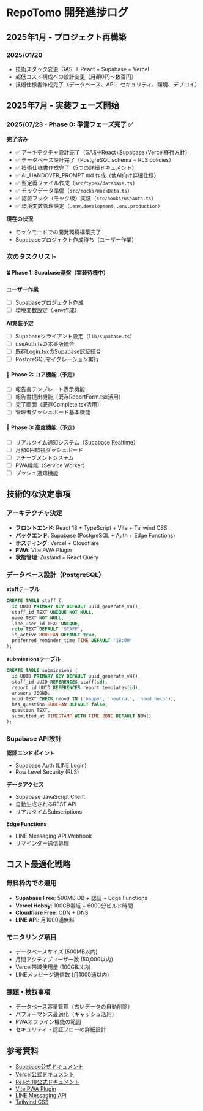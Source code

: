 # RepoTomo 開発進捗ログ

## 2025年1月 - プロジェクト再構築

### 2025/01/20
- 技術スタック変更: GAS → React + Supabase + Vercel
- 超低コスト構成への設計変更（月額0円〜数百円）
- 技術仕様書作成完了（データベース、API、セキュリティ、環境、デプロイ）

## 2025年7月 - 実装フェーズ開始

### 2025/07/23 - Phase 0: 準備フェーズ完了 ✅
**完了済み**
- ✅ アーキテクチャ設計完了（GAS→React+Supabase+Vercel移行方針）
- ✅ データベース設計完了（PostgreSQL schema + RLS policies）
- ✅ 技術仕様書作成完了（5つの詳細ドキュメント）
- ✅ AI_HANDOVER_PROMPT.md 作成（他AI向け詳細仕様）
- ✅ 型定義ファイル作成（`src/types/database.ts`）
- ✅ モックデータ準備（`src/mocks/mockData.ts`）
- ✅ 認証フック（モック版）実装（`src/hooks/useAuth.ts`）
- ✅ 環境変数管理設定（`.env.development`, `.env.production`）

**現在の状況**
- モックモードでの開発環境構築完了
- Supabaseプロジェクト作成待ち（ユーザー作業）

### 次のタスクリスト

#### ⏳ Phase 1: Supabase基盤（実装待機中）
**ユーザー作業**
- [ ] Supabaseプロジェクト作成
- [ ] 環境変数設定（.env作成）

**AI実装予定**
- [ ] Supabaseクライアント設定（`lib/supabase.ts`）
- [ ] useAuth.tsの本番版統合
- [ ] 既存Login.tsxのSupabase認証統合
- [ ] PostgreSQLマイグレーション実行

#### 📅 Phase 2: コア機能（予定）
- [ ] 報告書テンプレート表示機能
- [ ] 報告書提出機能（既存ReportForm.tsx活用）
- [ ] 完了画面（既存Complete.tsx活用）
- [ ] 管理者ダッシュボード基本機能

#### 📅 Phase 3: 高度機能（予定）
- [ ] リアルタイム通知システム（Supabase Realtime）
- [ ] 月額0円監視ダッシュボード
- [ ] アチーブメントシステム
- [ ] PWA機能（Service Worker）
- [ ] プッシュ通知機能

## 技術的な決定事項

### アーキテクチャ決定
- **フロントエンド**: React 18 + TypeScript + Vite + Tailwind CSS
- **バックエンド**: Supabase (PostgreSQL + Auth + Edge Functions)
- **ホスティング**: Vercel + Cloudflare
- **PWA**: Vite PWA Plugin
- **状態管理**: Zustand + React Query

### データベース設計（PostgreSQL）

**staffテーブル**
```sql
CREATE TABLE staff (
  id UUID PRIMARY KEY DEFAULT uuid_generate_v4(),
  staff_id TEXT UNIQUE NOT NULL,
  name TEXT NOT NULL,
  line_user_id TEXT UNIQUE,
  role TEXT DEFAULT 'STAFF',
  is_active BOOLEAN DEFAULT true,
  preferred_reminder_time TIME DEFAULT '18:00'
);
```

**submissionsテーブル**
```sql
CREATE TABLE submissions (
  id UUID PRIMARY KEY DEFAULT uuid_generate_v4(),
  staff_id UUID REFERENCES staff(id),
  report_id UUID REFERENCES report_templates(id),
  answers JSONB,
  mood TEXT CHECK (mood IN ('happy', 'neutral', 'need_help')),
  has_question BOOLEAN DEFAULT false,
  question TEXT,
  submitted_at TIMESTAMP WITH TIME ZONE DEFAULT NOW()
);
```

### Supabase API設計
**認証エンドポイント**
- Supabase Auth (LINE Login)
- Row Level Security (RLS)

**データアクセス**
- Supabase JavaScript Client
- 自動生成されるREST API
- リアルタイムSubscriptions

**Edge Functions**
- LINE Messaging API Webhook
- リマインダー送信処理

## コスト最適化戦略

### 無料枠内での運用
- **Supabase Free**: 500MB DB + 認証 + Edge Functions
- **Vercel Hobby**: 100GB帯域 + 6000分ビルド時間
- **Cloudflare Free**: CDN + DNS
- **LINE API**: 月1000通無料

### モニタリング項目
- データベースサイズ (500MB以内)
- 月間アクティブユーザー数 (50,000以内)
- Vercel帯域使用量 (100GB以内)
- LINEメッセージ送信数 (月1000通以内)

### 課題・検訍事項
- データベース容量管理（古いデータの自動削除）
- パフォーマンス最適化（キャッシュ活用）
- PWAオフライン機能の範囲
- セキュリティ・認証フローの詳細設計

## 参考資料
- [Supabase公式ドキュメント](https://supabase.com/docs)
- [Vercel公式ドキュメント](https://vercel.com/docs)
- [React 18公式ドキュメント](https://react.dev/)
- [Vite PWA Plugin](https://vite-pwa-org.netlify.app/)
- [LINE Messaging API](https://developers.line.biz/ja/docs/messaging-api/)
- [Tailwind CSS](https://tailwindcss.com/docs)